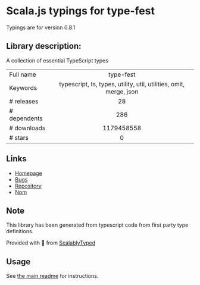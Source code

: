 
# Scala.js typings for type-fest

Typings are for version 0.8.1

## Library description:
A collection of essential TypeScript types

|                    |                 |
| ------------------ | :-------------: |
| Full name          | type-fest |
| Keywords           | typescript, ts, types, utility, util, utilities, omit, merge, json |
| # releases         | 28 |
| # dependents       | 286 |
| # downloads        | 1179458558 |
| # stars            | 0 |

## Links
- [Homepage](https://github.com/sindresorhus/type-fest#readme)
- [Bugs](https://github.com/sindresorhus/type-fest/issues)
- [Repository](https://github.com/sindresorhus/type-fest)
- [Npm](https://www.npmjs.com/package/type-fest)
    


## Note
This library has been generated from typescript code from first party type definitions.

Provided with :purple_heart: from [ScalablyTyped](https://github.com/oyvindberg/ScalablyTyped)

## Usage
See [the main readme](../../readme.md) for instructions.



